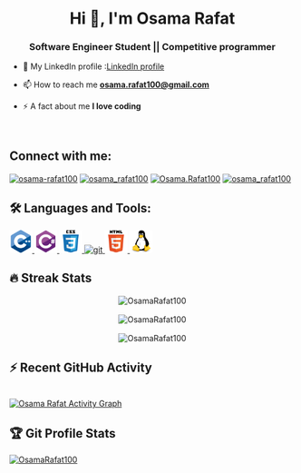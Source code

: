 <h1 align="center">Hi 👋, I'm Osama Rafat</h1>
<h3 align="center">Software Engineer Student || Competitive programmer</h3>


- 📝 My LinkedIn profile :<a href="https://www.linkedin.com/in/abdelrahman-alaa-sadik">LinkedIn profile</a>

- 📫 How to reach me **osama.rafat100@gmail.com**


- ⚡ A fact about me **I love coding**

<br>

<h2 align="left">
  <!--<img style="width:50px" src="https://media.giphy.com/media/iY8CRBdQXODJSCERIr/giphy.gif" width="30px"> -->
  Connect with me:</h2>
<p align="left">
<a href="https://www.linkedin.com/in/osama-rafat100" target="blank"><img align="center" src="https://raw.githubusercontent.com/rahuldkjain/github-profile-readme-generator/master/src/images/icons/Social/linked-in-alt.svg" alt="osama-rafat100" height="30" width="40" /></a>
<a href="https://www.hackerrank.com/osama_rafat100" target="blank"><img align="center" src="https://raw.githubusercontent.com/rahuldkjain/github-profile-readme-generator/master/src/images/icons/Social/hackerrank.svg" alt="osama_rafat100" height="30" width="40" /></a>
<a href="https://codeforces.com/profile/Osama.Rafat100" target="blank"><img align="center" src="https://raw.githubusercontent.com/rahuldkjain/github-profile-readme-generator/master/src/images/icons/Social/codeforces.svg" alt="Osama.Rafat100" height="30" width="40" /></a>
<a href="https://leetcode.com/profile/osama_rafat100" target="blank"><img align="center" src="https://raw.githubusercontent.com/rahuldkjain/github-profile-readme-generator/master/src/images/icons/Social/leet-code.svg" alt="osama_rafat100" height="30" width="40" /></a>
</p>


<h2 align="left">🛠️ Languages and Tools:</h2>
<p align="left">  <a href="https://www.w3schools.com/cpp/" target="_blank" rel="noreferrer"> <img src="https://raw.githubusercontent.com/devicons/devicon/master/icons/cplusplus/cplusplus-original.svg" alt="cplusplus" width="40" height="40"/> </a> <a href="https://www.w3schools.com/cs/" target="_blank" rel="noreferrer"> <img src="https://raw.githubusercontent.com/devicons/devicon/master/icons/csharp/csharp-original.svg" alt="csharp" width="40" height="40"/> </a> <a href="https://www.w3schools.com/css/" target="_blank" rel="noreferrer"> <img src="https://raw.githubusercontent.com/devicons/devicon/master/icons/css3/css3-original-wordmark.svg" alt="css3" width="40" height="40"/> </a> <a href="https://git-scm.com/" target="_blank" rel="noreferrer"> <img src="https://www.vectorlogo.zone/logos/git-scm/git-scm-icon.svg" alt="git" width="40" height="40"/> </a> <a href="https://www.w3.org/html/" target="_blank" rel="noreferrer"> <img src="https://raw.githubusercontent.com/devicons/devicon/master/icons/html5/html5-original-wordmark.svg" alt="html5" width="40" height="40"/> </a> <a href="https://www.linux.org/" target="_blank" rel="noreferrer"> <img src="https://raw.githubusercontent.com/devicons/devicon/master/icons/linux/linux-original.svg" alt="linux" width="40" height="40"/> </a> </p>


## 🔥 Streak Stats

<p align="center">
  <p align="center"><img align="center" src="https://github-readme-stats.vercel.app/api?username=OsamaRafat100&show_icons=true&locale=en" alt="OsamaRafat100" /></p>
  <p align="center"><img align="center" src="https://github-readme-streak-stats.herokuapp.com/?user=OsamaRafat100&" alt="OsamaRafat100" /></p>  
  <p align="center"><img align="center" src="https://github-readme-stats.vercel.app/api/top-langs?username=OsamaRafat100&show_icons=true&locale=en&layout=compact" alt="OsamaRafat100" /></p>
</p>

<h2>⚡ Recent GitHub Activity</h2>
  <br/>
   <a href="https://github.com/OsamaRafat100"><img alt="Osama Rafat Activity Graph" src="https://activity-graph.herokuapp.com/graph?username=OsamaRafat100&custom_title=Osama's%20Graph&theme=react-dark" /></a>
  <br/>

<h2>🏆 Git Profile Stats</h2>
<p align=""> <a href="https://github.com/ryo-ma/github-profile-trophy"><img src="https://github-profile-trophy.vercel.app/?username=OsamaRafat100" alt="OsamaRafat100" /></a> </p>


